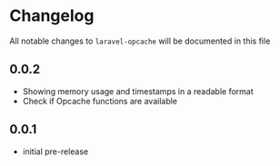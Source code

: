 # Changelog

All notable changes to `laravel-opcache` will be documented in this file

## 0.0.2

- Showing memory usage and timestamps in a readable format
- Check if Opcache functions are available

## 0.0.1

- initial pre-release

